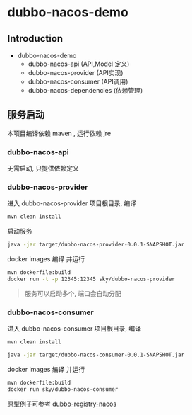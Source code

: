 # dubbo-nacos-demo


## Introduction
- dubbo-nacos-demo
    - dubbo-nacos-api (API,Model 定义)
    - dubbo-nacos-provider (API实现)
    - dubbo-nacos-consumer (API调用)
    - dubbo-nacos-dependencies (依赖管理)

## 服务启动
本项目编译依赖 maven , 运行依赖 jre
### dubbo-nacos-api
无需启动, 只提供依赖定义
### dubbo-nacos-provider
进入 dubbo-nacos-provider 项目根目录, 编译
```bash
mvn clean install
```
启动服务
```bash
java -jar target/dubbo-nacos-provider-0.0.1-SNAPSHOT.jar
```
docker images 编译 并运行
```bash
mvn dockerfile:build
docker run -t -p 12345:12345 sky/dubbo-nacos-provider
```
> 服务可以启动多个, 端口会自动分配
### dubbo-nacos-consumer
进入 dubbo-nacos-consumer 项目根目录, 编译
```bash
mvn clean install
```
```bash
java -jar target/dubbo-nacos-consumer-0.0.1-SNAPSHOT.jar
```
docker images 编译 并运行
```bash
mvn dockerfile:build
docker run sky/dubbo-nacos-consumer

```

原型例子可参考 [dubbo-registry-nacos](
https://github.com/mercyblitz/dubbo-registry-nacos)